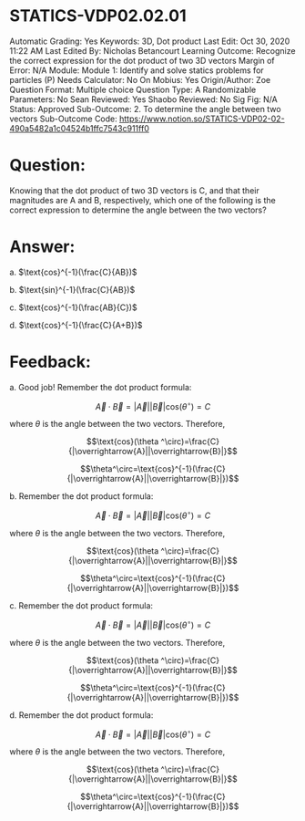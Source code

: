 # STATICS-VDP02.02.01

Automatic Grading: Yes
Keywords: 3D, Dot product
Last Edit: Oct 30, 2020 11:22 AM
Last Edited By: Nicholas Betancourt
Learning Outcome: Recognize the correct expression for the dot product of two 3D vectors
Margin of Error: N/A
Module: Module 1: Identify and solve statics problems for particles (P)
Needs Calculator: No
On Mobius: Yes
Origin/Author: Zoe
Question Format: Multiple choice
Question Type: A
Randomizable Parameters: No
Sean Reviewed: Yes
Shaobo Reviewed: No
Sig Fig: N/A
Status: Approved
Sub-Outcome: 2. To determine the angle between two vectors
Sub-Outcome Code: https://www.notion.so/STATICS-VDP02-02-490a5482a1c04524b1ffc7543c911ff0

# Question:

Knowing that the dot product of two 3D vectors is C, and that their magnitudes are A and B, respectively, which one of the following is the correct expression to determine the angle between the two vectors?

# Answer:

a. $\text{cos}^{-1}(\frac{C}{AB})$

b. $\text{sin}^{-1}(\frac{C}{AB})$

c. $\text{cos}^{-1}(\frac{AB}{C})$

d. $\text{cos}^{-1}(\frac{C}{A+B})$    

# Feedback:

a. Good job! Remember the dot product formula:

$$\overrightarrow{A}\cdot\overrightarrow{B}=|\overrightarrow{A}||\overrightarrow{B}|\text{cos}(\theta ^\circ)=C$$

where $\theta$ is the angle between the two vectors. Therefore,

$$\text{cos}(\theta ^\circ)=\frac{C}{|\overrightarrow{A}||\overrightarrow{B}|}$$

$$\theta^\circ=\text{cos}^{-1}(\frac{C}{|\overrightarrow{A}||\overrightarrow{B}|})$$

b. Remember the dot product formula:

$$\overrightarrow{A}\cdot\overrightarrow{B}=|\overrightarrow{A}||\overrightarrow{B}|\text{cos}(\theta ^\circ)=C$$

where $\theta$ is the angle between the two vectors. Therefore,

$$\text{cos}(\theta ^\circ)=\frac{C}{|\overrightarrow{A}||\overrightarrow{B}|}$$

$$\theta^\circ=\text{cos}^{-1}(\frac{C}{|\overrightarrow{A}||\overrightarrow{B}|})$$

c. Remember the dot product formula:

$$\overrightarrow{A}\cdot\overrightarrow{B}=|\overrightarrow{A}||\overrightarrow{B}|\text{cos}(\theta ^\circ)=C$$

where $\theta$ is the angle between the two vectors. Therefore,

$$\text{cos}(\theta ^\circ)=\frac{C}{|\overrightarrow{A}||\overrightarrow{B}|}$$

$$\theta^\circ=\text{cos}^{-1}(\frac{C}{|\overrightarrow{A}||\overrightarrow{B}|})$$

d. Remember the dot product formula:

$$\overrightarrow{A}\cdot\overrightarrow{B}=|\overrightarrow{A}||\overrightarrow{B}|\text{cos}(\theta ^\circ)=C$$

where $\theta$ is the angle between the two vectors. Therefore,

$$\text{cos}(\theta ^\circ)=\frac{C}{|\overrightarrow{A}||\overrightarrow{B}|}$$

$$\theta^\circ=\text{cos}^{-1}(\frac{C}{|\overrightarrow{A}||\overrightarrow{B}|})$$